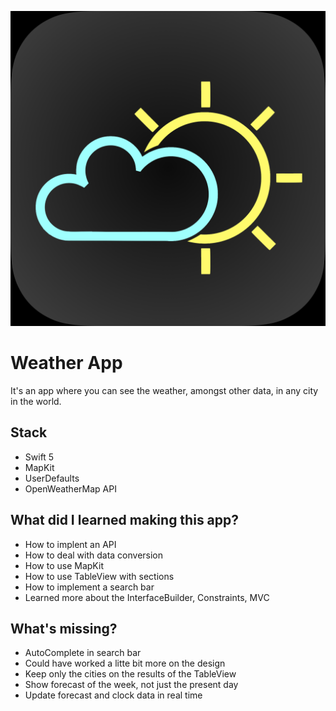 ![Logo](https://github.com/CassianoSalgado/weather/blob/main/Icon.png?raw=true)

# Weather App

It's an app where you can see the weather, amongst other data, in any city in the world.

## Stack

- Swift 5
- MapKit
- UserDefaults
- OpenWeatherMap API

## What did I learned making this app?

- How to implent an API
- How to deal with data conversion
- How to use MapKit
- How to use TableView with sections
- How to implement a search bar
- Learned more about the InterfaceBuilder, Constraints, MVC

## What's missing?

- AutoComplete in search bar
- Could have worked a litte bit more on the design
- Keep only the cities on the results of the TableView
- Show forecast of the week, not just the present day
- Update forecast and clock data in real time
